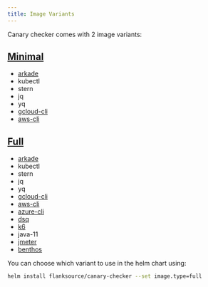 ```yaml
---
title: Image Variants
---
```


Canary checker comes with 2 image variants:

## [Minimal](https://github.com/flanksource/canary-checker/blob/master/build/minimal/Dockerfile)
* [arkade](https://github.com/alexellis/arkade)
* kubectl
* stern
* jq
* yq
* [gcloud-cli](https://cloud.google.com/sdk/gcloud)
* [aws-cli](https://aws.amazon.com/cli/)



## [Full](https://github.com/flanksource/canary-checker/blob/master/build/full/Dockerfile)

* [arkade](https://github.com/alexellis/arkade)
* kubectl
* stern
* jq
* yq
* [gcloud-cli](https://cloud.google.com/sdk/gcloud)
* [aws-cli](https://aws.amazon.com/cli/)
* [azure-cli](https://learn.microsoft.com/en-us/cli/azure/)
* [dsq](https://github.com/multiprocessio/dsq)
* [k6](https://github.com/grafana/k6)
* java-11
* [jmeter](https://jmeter.apache.org/)
* [benthos](https://benthos.dev)

You can choose which variant to use in the helm chart using:

```bash
helm install flanksource/canary-checker --set image.type=full
```



